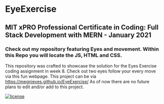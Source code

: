 # EyeExercise
## MIT xPRO Professional Certificate in Coding: Full Stack Development with MERN - January 2021
### Check out my repository featuring Eyes and movement. Within this Repo you will locate the JS, HTML and CSS. 



This repository was crafted to showcase the solution for the Eyes Exercise coding assignment in week 8. Check out two eyes follow your every move via this fun webpage. This project can be via https://megnieves.github.io/EyeExercise/ As of now there are no future plans to edit and/or add to this project. 

[![license](https://img.shields.io/github/license/DAVFoundation/captain-n3m0.svg?style=flat-square)](https://github.com/MegNieves/EyeExercise/blob/106502ace9acf491e4e6bfe970a56037b8fad938/LICENSE)
